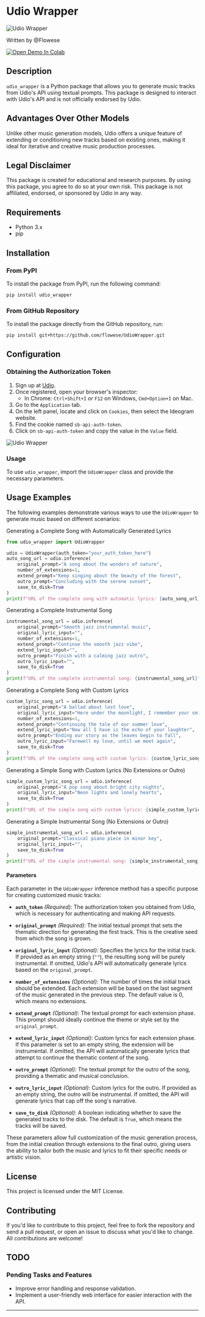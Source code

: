 
# Udio Wrapper

![Udio Wrapper](banner.jpeg)

Written by @Flowese

<a href="https://colab.research.google.com/drive/11BqjonOql85BkB4tbxpI_lq2rfGkc60Y?usp=sharing" target="_blank"><img src="https://colab.research.google.com/assets/colab-badge.svg" alt="Open Demo In Colab"></a>

## Description

`udio_wrapper` is a Python package that allows you to generate music tracks from Udio's API using textual prompts. This package is designed to interact with Udio's API and is not officially endorsed by Udio.

## Advantages Over Other Models

Unlike other music generation models, Udio offers a unique feature of extending or conditioning new tracks based on existing ones, making it ideal for iterative and creative music production processes.

## Legal Disclaimer

This package is created for educational and research purposes. By using this package, you agree to do so at your own risk. This package is not affiliated, endorsed, or sponsored by Udio in any way.

## Requirements

- Python 3.x
- pip

## Installation

### From PyPI

To install the package from PyPI, run the following command:

```bash
pip install udio_wrapper
```

### From GitHub Repository

To install the package directly from the GitHub repository, run:

```bash
pip install git+https://github.com/flowese/UdioWrapper.git
```

## Configuration

### Obtaining the Authorization Token

1. Sign up at [Udio](https://www.udio.com/).
2. Once registered, open your browser's inspector:
   - In Chrome: `Ctrl+Shift+I` or `F12` on Windows, `Cmd+Option+I` on Mac.
3. Go to the `Application` tab.
4. On the left panel, locate and click on `Cookies`, then select the Ideogram website.
5. Find the cookie named `sb-api-auth-token`.
6. Click on `sb-api-auth-token` and copy the value in the `Value` field.

![Udio Wrapper](screen_cookies.jpeg)

### Usage

To use `udio_wrapper`, import the `UdioWrapper` class and provide the necessary parameters.

## Usage Examples

The following examples demonstrate various ways to use the `UdioWrapper` to generate music based on different scenarios:

Generating a Complete Song with Automatically Generated Lyrics
```python
from udio_wrapper import UdioWrapper

udio = UdioWrapper(auth_token="your_auth_token_here")
auto_song_url = udio.inference(
    original_prompt="A song about the wonders of nature",
    number_of_extensions=1,
    extend_prompt="Keep singing about the beauty of the forest",
    outro_prompt="Concluding with the serene sunset",
    save_to_disk=True
)
print(f"URL of the complete song with automatic lyrics: {auto_song_url}")

```

Generating a Complete Instrumental Song
```python
instrumental_song_url = udio.inference(
    original_prompt="Smooth jazz instrumental music",
    original_lyric_input="",
    number_of_extensions=1,
    extend_prompt="Continue the smooth jazz vibe",
    extend_lyric_input="",
    outro_prompt="Finish with a calming jazz outro",
    outro_lyric_input="",
    save_to_disk=True
)
print(f"URL of the complete instrumental song: {instrumental_song_url}")

```

Generating a Complete Song with Custom Lyrics
```python
custom_lyric_song_url = udio.inference(
    original_prompt="A ballad about lost love",
    original_lyric_input="Here under the moonlight, I remember your smile",
    number_of_extensions=1,
    extend_prompt="Continuing the tale of our summer love",
    extend_lyric_input="Now all I have is the echo of your laughter",
    outro_prompt="Ending our story as the leaves begin to fall",
    outro_lyric_input="Farewell my love, until we meet again",
    save_to_disk=True
)
print(f"URL of the complete song with custom lyrics: {custom_lyric_song_url}")

```

Generating a Simple Song with Custom Lyrics (No Extensions or Outro)
```python
simple_custom_lyric_song_url = udio.inference(
    original_prompt="A pop song about bright city nights",
    original_lyric_input="Neon lights and lonely hearts",
    save_to_disk=True
)
print(f"URL of the simple song with custom lyrics: {simple_custom_lyric_song_url}")

```

Generating a Simple Instrumental Song (No Extensions or Outro)
```python
simple_instrumental_song_url = udio.inference(
    original_prompt="Classical piano piece in minor key",
    original_lyric_input="",
    save_to_disk=True
)
print(f"URL of the simple instrumental song: {simple_instrumental_song_url}")

```


#### Parameters

Each parameter in the `UdioWrapper` inference method has a specific purpose for creating customized music tracks:

- **`auth_token`** *(Required)*: The authorization token you obtained from Udio, which is necessary for authenticating and making API requests.

- **`original_prompt`** *(Required)*: The initial textual prompt that sets the thematic direction for generating the first track. This is the creative seed from which the song is grown.

- **`original_lyric_input`** *(Optional)*: Specifies the lyrics for the initial track. If provided as an empty string (`""`), the resulting song will be purely instrumental. If omitted, Udio's API will automatically generate lyrics based on the `original_prompt`.

- **`number_of_extensions`** *(Optional)*: The number of times the initial track should be extended. Each extension will be based on the last segment of the music generated in the previous step. The default value is 0, which means no extensions.

- **`extend_prompt`** *(Optional)*: The textual prompt for each extension phase. This prompt should ideally continue the theme or style set by the `original_prompt`.

- **`extend_lyric_input`** *(Optional)*: Custom lyrics for each extension phase. If this parameter is set to an empty string, the extension will be instrumental. If omitted, the API will automatically generate lyrics that attempt to continue the thematic content of the song.

- **`outro_prompt`** *(Optional)*: The textual prompt for the outro of the song, providing a thematic and musical conclusion.

- **`outro_lyric_input`** *(Optional)*: Custom lyrics for the outro. If provided as an empty string, the outro will be instrumental. If omitted, the API will generate lyrics that cap off the song's narrative.

- **`save_to_disk`** *(Optional)*: A boolean indicating whether to save the generated tracks to the disk. The default is `True`, which means the tracks will be saved.

These parameters allow full customization of the music generation process, from the initial creation through extensions to the final outro, giving users the ability to tailor both the music and lyrics to fit their specific needs or artistic vision.


## License

This project is licensed under the MIT License.

## Contributing

If you'd like to contribute to this project, feel free to fork the repository and send a pull request, or open an issue to discuss what you'd like to change. All contributions are welcome!

## TODO

### Pending Tasks and Features

- Improve error handling and response validation.
- Implement a user-friendly web interface for easier interaction with the API.

-----
